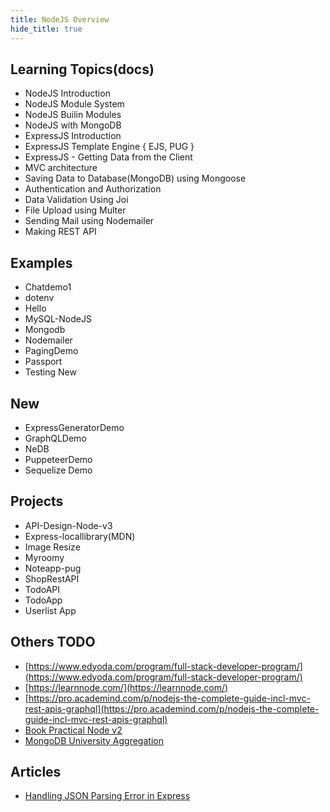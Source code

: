 ```yaml
---
title: NodeJS Overview
hide_title: true
---
```


## Learning Topics(docs)

- NodeJS Introduction
- NodeJS Module System
- NodeJS Builin Modules
- NodeJS with MongoDB
- ExpressJS Introduction
- ExpressJS Template Engine { EJS, PUG }
- ExpressJS - Getting Data from the Client
- MVC architecture
- Saving Data to Database(MongoDB) using Mongoose
- Authentication and Authorization
- Data Validation Using Joi
- File Upload using Multer
- Sending Mail using Nodemailer
- Making REST API

## Examples

- Chatdemo1
- dotenv
- Hello
- MySQL-NodeJS
- Mongodb
- Nodemailer
- PagingDemo
- Passport
- Testing New

## New

- ExpressGeneratorDemo
- GraphQLDemo
- NeDB
- PuppeteerDemo
- Sequelize Demo

## Projects

- API-Design-Node-v3
- Express-locallibrary(MDN)
- Image Resize
- Myroomy
- Noteapp-pug
- ShopRestAPI
- TodoAPI
- TodoApp
- Userlist App

## Others TODO

- [https://www.edyoda.com/program/full-stack-developer-program/](https://www.edyoda.com/program/full-stack-developer-program/)
- [https://learnnode.com/](https://learnnode.com/)
- [https://pro.academind.com/p/nodejs-the-complete-guide-incl-mvc-rest-apis-graphql](https://pro.academind.com/p/nodejs-the-complete-guide-incl-mvc-rest-apis-graphql)
- [Book Practical Node v2](https://github.com/azat-co/practicalnode)
- [MongoDB University Aggregation](https://www.youtube.com/playlist?list=PLWkguCWKqN9OwcbdYm4nUIXnA2IoXX0LI)

## Articles

- [Handling JSON Parsing Error in Express](https://stackoverflow.com/questions/53048642/node-js-handle-body-parser-invalid-json-error/53049009)
